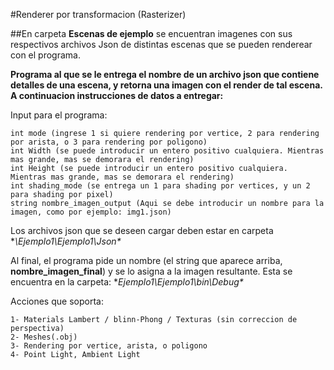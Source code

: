 #Renderer por transformacion (Rasterizer)

##En carpeta **Escenas de ejemplo** se encuentran imagenes con sus respectivos archivos Json de distintas escenas que se pueden renderear con el programa.

**Programa al que se le entrega el nombre de un archivo json que contiene detalles de una escena, y retorna una imagen con el render de tal escena. A continuacion instrucciones de datos a entregar:**

Input para el programa: 
	
	int mode (ingrese 1 si quiere rendering por vertice, 2 para rendering por arista, o 3 para rendering por poligono)
	int Width (se puede introducir un entero positivo cualquiera. Mientras mas grande, mas se demorara el rendering)
	int Height (se puede introducir un entero positivo cualquiera. Mientras mas grande, mas se demorara el rendering)
	int shading_mode (se entrega un 1 para shading por vertices, y un 2 para shading por pixel)
	string nombre_imagen_output (Aqui se debe introducir un nombre para la imagen, como por ejemplo: img1.json)

Los archivos json que se deseen cargar deben estar en carpeta **\Ejemplo1\Ejemplo1\Json\**

Al final, el programa pide un nombre (el string que aparece arriba, **nombre_imagen_final**) y se lo asigna a la imagen resultante. Esta se encuentra en la carpeta: **Ejemplo1\Ejemplo1\bin\Debug\**

Acciones que soporta:

	1- Materials Lambert / blinn-Phong / Texturas (sin correccion de perspectiva)
	2- Meshes(.obj)
	3- Rendering por vertice, arista, o poligono
	4- Point Light, Ambient Light
	
